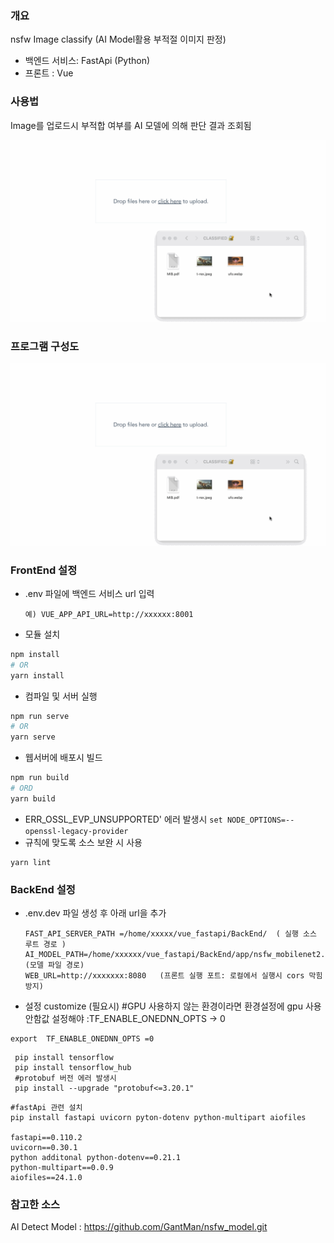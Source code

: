 ### 개요
nsfw  Image classify
(AI Model활용 부적절 이미지 판정)
- 백엔드 서비스: FastApi (Python)
- 프론트 : Vue

### 사용법
Image를 업로드시 부적합 여부를 AI 모델에 의해 판단 결과 조회됨


![Drop zone output](./FrontEnd/dnd.gif)

### 프로그램 구성도


![Drop zone output](./FrontEnd/dnd.gif)

### FrontEnd 설정 
- .env 파일에 백엔드 서비스 url 입력
  ```
  예) VUE_APP_API_URL=http://xxxxxx:8001
  ```
 
- 모듈 설치

```bash
npm install
# OR
yarn install
```

- 컴파일 및 서버 실행 
```bash
npm run serve
# OR
yarn serve
```
- 웹서버에 배포시 빌드
```bash
npm run build
# ORD
yarn build
```
- ERR_OSSL_EVP_UNSUPPORTED' 에러 발생시
  ```set NODE_OPTIONS=--openssl-legacy-provider```
- 규칙에 맞도록 소스 보완 시 사용 
```
yarn lint
```

### BackEnd 설정 
- .env.dev 파일 생성 후 아래 url을 추가
  ```
  FAST_API_SERVER_PATH =/home/xxxxx/vue_fastapi/BackEnd/  ( 실행 소스 루트 경로 )
  AI_MODEL_PATH=/home/xxxxxx/vue_fastapi/BackEnd/app/nsfw_mobilenet2.224x224.h5  (모델 파일 경로)
  WEB_URL=http://xxxxxxx:8080   (프론트 실행 포트: 로컬에서 실행시 cors 막힘 방지) 
  ```

- 설정 customize (필요시)
#GPU 사용하지 않는 환경이라면 
환경설정에  gpu 사용안함값 설정해야 :TF_ENABLE_ONEDNN_OPTS  -> 0
```
export  TF_ENABLE_ONEDNN_OPTS =0 
```

```
 pip install tensorflow
 pip install tensorflow_hub
 #protobuf 버전 에러 발생시
 pip install --upgrade "protobuf<=3.20.1"
```
```
#fastApi 관련 설치
pip install fastapi uvicorn pyton-dotenv python-multipart aiofiles
  
fastapi==0.110.2 
uvicorn==0.30.1 
python additonal python-dotenv==0.21.1 
python-multipart==0.0.9 
aiofiles==24.1.0
```

### 참고한 소스 
AI Detect Model : https://github.com/GantMan/nsfw_model.git
